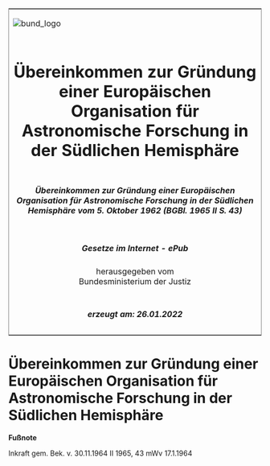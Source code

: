 <span id="DECKBLATT.html"></span>

<table border="0" frame="border" width="100%">

<tr valign="top">

<td align="left">

![bund\_logo](BfJ_2021_Web_de_de.gif)

</td>

<td align="right">

 

</td>

</tr>

<tr align="center" valign="middle">

<td colspan="2">

# Übereinkommen zur Gründung einer Europäischen Organisation für Astronomische Forschung in der Südlichen Hemisphäre

</td>

</tr>

<tr align="center" valign="middle">

<td colspan="2">

##### Übereinkommen zur Gründung einer Europäischen Organisation für Astronomische Forschung in der Südlichen Hemisphäre vom 5. Oktober 1962 (BGBl. 1965 II S. 43)

</td>

</tr>

<tr align="center" valign="middle">

<td colspan="2">

  
  

##### Gesetze im Internet - ePub  
  
herausgegeben vom  
Bundesministerium der Justiz

</td>

</tr>

<tr align="center" valign="bottom">

<td colspan="2">

  
  

##### erzeugt am: 26.01.2022

</td>

</tr>

</table>

<span id="BJNR200430965.html"></span>

# Übereinkommen zur Gründung einer Europäischen Organisation für Astronomische Forschung in der Südlichen Hemisphäre

<div>

  
**Fußnote**

<div class="jnhtml">

<div>

<div class="jurAbsatz">

Inkraft gem. Bek. v. 30.11.1964 II 1965, 43 mWv 17.1.1964

</div>

</div>

</div>

</div>

